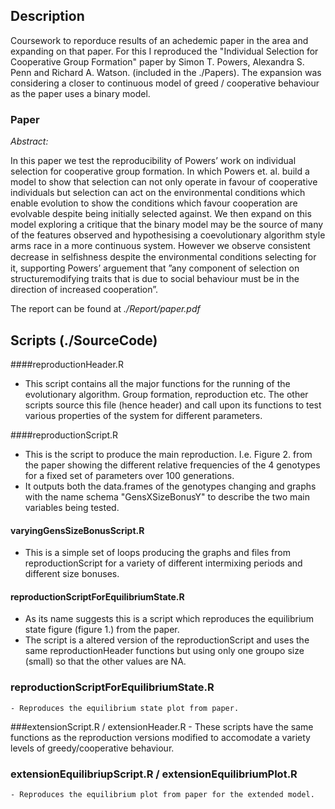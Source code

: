 ## Description
Coursework to reporduce results of an achedemic paper in the area and expanding on that paper. For this I reproduced the "Individual Selection for Cooperative Group Formation" paper by Simon T. Powers, Alexandra S. Penn and Richard A. Watson. (included in the ./Papers). The expansion was considering a closer to continuous model of greed / cooperative behaviour as the paper uses a binary model.

### Paper
*Abstract:*

In this paper we test the reproducibility of Powers’ work on individual selection for cooperative group formation. In which Powers et. al. build a model to show that selection can not only operate in favour of cooperative individuals but selection can act on the environmental conditions which enable evolution to show the conditions which favour cooperation are evolvable despite being initially selected against. We then expand on this model exploring a critique that the binary model may be the source of many of the features observed and hypothesising a coevolutionary algorithm style arms race in a more continuous system. However we observe consistent decrease in selﬁshness despite the environmental conditions selecting for it, supporting Powers’ arguement that ”any component of selection on structuremodifying traits that is due to social behaviour must be in the direction of increased cooperation”.

The report can be found at *./Report/paper.pdf*

## Scripts (./SourceCode)

####reproductionHeader.R 
  - This script contains all the major functions for the running of the evolutionary algorithm. Group formation, reproduction etc. The other scripts source this file (hence header) and call upon its functions to test various properties of the system for different parameters. 
  
####reproductionScript.R
  - This is the script to produce the main reproduction. I.e. Figure 2. from the paper showing the different relative frequencies of the 4 genotypes for a fixed set of parameters over 100 generations. 
  - It outputs both the data.frames of the genotypes changing and graphs with the name schema "GensXSizeBonusY" to describe the two main variables being tested. 

#### varyingGensSizeBonusScript.R
  - This is a simple set of loops producing the graphs and files from reproductionScript for a variety of different intermixing periods and different size bonuses. 
  
#### reproductionScriptForEquilibriumState.R
  - As its name suggests this is a script which reproduces the equilibrium state figure (figure 1.) from the paper. 
  - The script is a altered version of the reproductionScript and uses the same reproductionHeader functions but using only one groupo size (small) so that the other values are NA. 

 ### reproductionScriptForEquilibriumState.R
 	- Reproduces the equilibrium state plot from paper. 

###extensionScript.R / extensionHeader.R
	- These scripts have the same functions as the reproduction versions modified to accomodate a variety levels of greedy/cooperative behaviour. 

### extensionEquilibriupScript.R / extensionEquilibriumPlot.R
	- Reproduces the equilibrium plot from paper for the extended model. 

